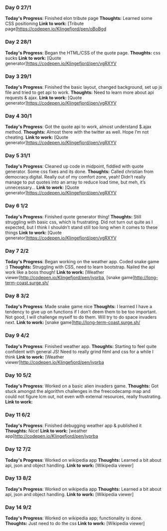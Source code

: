 
### Day 0 27/1

**Today's Progress**: Finished elon tribute page
**Thoughts:** Learned some CSS positioning
**Link to work:** [Tribute page]https://codepen.io/Klingefjord/pen/oBoBgd



### Day 2 28/1

**Today's Progress**: Began the HTML/CSS of the quote page.
**Thoughts:** css sucks
**Link to work:** [Quote generator]https://codepen.io/Klingefjord/pen/vgRXYV



### Day 3 29/1

**Today's Progress**: Finished the basic layout, changed background, set up js file and tried to get api to work.
**Thoughts:** Need to learn more about api requests & ajax.
**Link to work:** [Quote generator]https://codepen.io/Klingefjord/pen/vgRXYV



### Day 4 30/1

**Today's Progress**: Got the quote api to work, almost understand $.ajax method.
**Thoughts:** Almost there with the twitter as well. Hope I’m not cheating.
**Link to work:** [Quote generator]https://codepen.io/Klingefjord/pen/vgRXYV



### Day 5 31/1

**Today's Progress**: Cleaned up code in midpoint, fiddled with quote generator. Some css fixes and its done.
**Thoughts:** Called christian from democracy.digital. Really out of my comfort zone, yeah!
Didn’t really manage to put quotes into an array to reduce load time, but meh, it’s unnecessary…
**Link to work:** [Quote generator]https://codepen.io/Klingefjord/pen/vgRXYV



### Day 6 1/2

**Today's Progress**: Finished quote generator thing!
**Thoughts:** Still struggling with basic css, which is frustrating. Did not turn out quite as I expected, but I think I shouldn’t stand still too long when it comes to these things
**Link to work:** [Quote generator]https://codepen.io/Klingefjord/pen/vgRXYV



### Day 7 2/2

**Today's Progress**: Began working on the weather app. Coded snake game :)
**Thoughts:** Struggling with CSS, need to learn bootstrap. Nailed the api work like a boss though!
**Link to work:** [Weather viewer]http://codepen.io/Klingefjord/pen/jyprba, [snake game]http://long-term-coast.surge.sh/



### Day 8 3/2

**Today's Progress**: Made snake game nice
**Thoughts:** I learned I have a tendency to give up on functions if I don’t deem them to be too important. Not good, I will challenge myself to do them.
Will try to do space invaders next.
**Link to work:** [snake game]http://long-term-coast.surge.sh/
 
 
 
### Day 9 4/2

**Today's Progress**: Finished weather app.
**Thoughts:** Starting to feel quite confident with general JS! Need to really grind html and css for a while I think
**Link to work:** [Weather viewer]http://codepen.io/Klingefjord/pen/jyprba



### Day 10 5/2

**Today's Progress**: Worked on a basic alien invaders game.
**Thoughts:** Got stuck amongst the algorithm challenges in the freecodecamp map and could not figure lcm out, not even with external resources, really frustrating.
**Link to work:**



### Day 11 6/2

**Today's Progress**: Finished debugging weather app & published it
**Thoughts:** Nice!
**Link to work:** [weather app]http://codepen.io/Klingefjord/pen/jyprba



### Day 12 7/2

**Today's Progress**: Worked on wikipedia app
**Thoughts:** Learned a bit about api, json and object handling.
**Link to work:** [Wikipedia viewer]



### Day 13 8/2

**Today's Progress**: Worked on wikipedia app
**Thoughts:** Learned a bit about api, json and object handling.
**Link to work:** [Wikipedia viewer]



 ### Day 14 9/2

**Today's Progress**: Worked on wikipedia app; functionality is done.
**Thoughts:** Just need to do the css
**Link to work:** [Wikipedia viewer]


